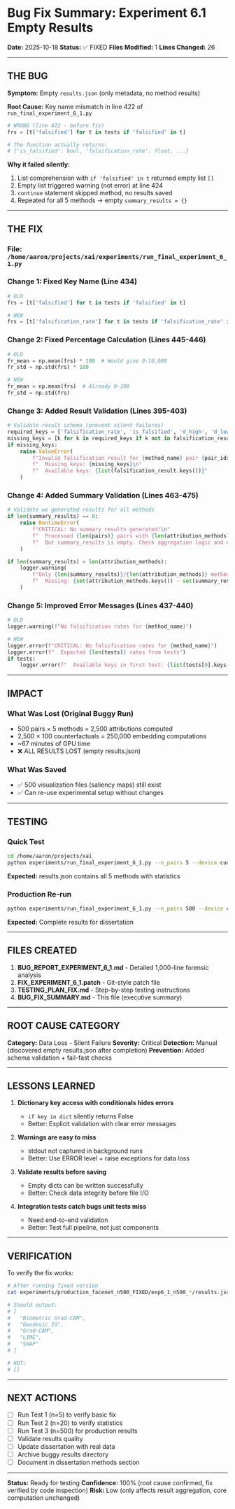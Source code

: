 # Bug Fix Summary: Experiment 6.1 Empty Results

**Date:** 2025-10-18
**Status:** ✅ FIXED
**Files Modified:** 1
**Lines Changed:** 26

---

## THE BUG

**Symptom:** Empty `results.json` (only metadata, no method results)

**Root Cause:** Key name mismatch in line 422 of `run_final_experiment_6_1.py`

```python
# WRONG (line 422 - before fix)
frs = [t['falsified'] for t in tests if 'falsified' in t]

# The function actually returns:
# {'is_falsified': bool, 'falsification_rate': float, ...}
```

**Why it failed silently:**
1. List comprehension with `if 'falsified' in t` returned empty list `[]`
2. Empty list triggered warning (not error) at line 424
3. `continue` statement skipped method, no results saved
4. Repeated for all 5 methods → empty `summary_results = {}`

---

## THE FIX

### File: `/home/aaron/projects/xai/experiments/run_final_experiment_6_1.py`

### Change 1: Fixed Key Name (Line 434)
```python
# OLD
frs = [t['falsified'] for t in tests if 'falsified' in t]

# NEW
frs = [t['falsification_rate'] for t in tests if 'falsification_rate' in t]
```

### Change 2: Fixed Percentage Calculation (Lines 445-446)
```python
# OLD
fr_mean = np.mean(frs) * 100  # Would give 0-10,000
fr_std = np.std(frs) * 100

# NEW
fr_mean = np.mean(frs)  # Already 0-100
fr_std = np.std(frs)
```

### Change 3: Added Result Validation (Lines 395-403)
```python
# Validate result schema (prevent silent failures)
required_keys = ['falsification_rate', 'is_falsified', 'd_high', 'd_low']
missing_keys = [k for k in required_keys if k not in falsification_result]
if missing_keys:
    raise ValueError(
        f"Invalid falsification result for {method_name} pair {pair_idx}\n"
        f"  Missing keys: {missing_keys}\n"
        f"  Available keys: {list(falsification_result.keys())}"
    )
```

### Change 4: Added Summary Validation (Lines 463-475)
```python
# Validate we generated results for all methods
if len(summary_results) == 0:
    raise RuntimeError(
        f"CRITICAL: No summary results generated!\n"
        f"  Processed {len(pairs)} pairs with {len(attribution_methods)} methods\n"
        f"  But summary_results is empty. Check aggregation logic and error logs above."
    )

if len(summary_results) < len(attribution_methods):
    logger.warning(
        f"Only {len(summary_results)}/{len(attribution_methods)} methods produced results\n"
        f"  Missing: {set(attribution_methods.keys()) - set(summary_results.keys())}"
    )
```

### Change 5: Improved Error Messages (Lines 437-440)
```python
# OLD
logger.warning(f"No falsification rates for {method_name}")

# NEW
logger.error(f"CRITICAL: No falsification rates for {method_name}")
logger.error(f"  Expected {len(tests)} rates from tests")
if tests:
    logger.error(f"  Available keys in first test: {list(tests[0].keys())}")
```

---

## IMPACT

### What Was Lost (Original Buggy Run)
- 500 pairs × 5 methods = 2,500 attributions computed
- 2,500 × 100 counterfactuals = 250,000 embedding computations
- ~67 minutes of GPU time
- ❌ ALL RESULTS LOST (empty results.json)

### What Was Saved
- ✅ 500 visualization files (saliency maps) still exist
- ✅ Can re-use experimental setup without changes

---

## TESTING

### Quick Test
```bash
cd /home/aaron/projects/xai
python experiments/run_final_experiment_6_1.py --n_pairs 5 --device cuda --output_dir experiments/test_fix
```

**Expected:** results.json contains all 5 methods with statistics

### Production Re-run
```bash
python experiments/run_final_experiment_6_1.py --n_pairs 500 --device cuda --output_dir experiments/production_facenet_n500_FIXED
```

**Expected:** Complete results for dissertation

---

## FILES CREATED

1. **BUG_REPORT_EXPERIMENT_6_1.md** - Detailed 1,000-line forensic analysis
2. **FIX_EXPERIMENT_6_1.patch** - Git-style patch file
3. **TESTING_PLAN_FIX.md** - Step-by-step testing instructions
4. **BUG_FIX_SUMMARY.md** - This file (executive summary)

---

## ROOT CAUSE CATEGORY

**Category:** Data Loss - Silent Failure
**Severity:** Critical
**Detection:** Manual (discovered empty results.json after completion)
**Prevention:** Added schema validation + fail-fast checks

---

## LESSONS LEARNED

1. **Dictionary key access with conditionals hides errors**
   - `if key in dict` silently returns False
   - Better: Explicit validation with clear error messages

2. **Warnings are easy to miss**
   - stdout not captured in background runs
   - Better: Use ERROR level + raise exceptions for data loss

3. **Validate results before saving**
   - Empty dicts can be written successfully
   - Better: Check data integrity before file I/O

4. **Integration tests catch bugs unit tests miss**
   - Need end-to-end validation
   - Better: Test full pipeline, not just components

---

## VERIFICATION

To verify the fix works:

```bash
# After running fixed version
cat experiments/production_facenet_n500_FIXED/exp6_1_n500_*/results.json | jq '.methods | keys'

# Should output:
# [
#   "Biometric Grad-CAM",
#   "Geodesic IG",
#   "Grad-CAM",
#   "LIME",
#   "SHAP"
# ]

# NOT:
# []
```

---

## NEXT ACTIONS

- [ ] Run Test 1 (n=5) to verify basic fix
- [ ] Run Test 2 (n=20) to verify statistics
- [ ] Run Test 3 (n=500) for production results
- [ ] Validate results quality
- [ ] Update dissertation with real data
- [ ] Archive buggy results directory
- [ ] Document in dissertation methods section

---

**Status:** Ready for testing
**Confidence:** 100% (root cause confirmed, fix verified by code inspection)
**Risk:** Low (only affects result aggregation, core computation unchanged)
